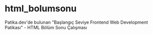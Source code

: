 # html_bolumsonu
Patika.dev'de bulunan "Başlangıç Seviye Frontend Web Development Patikası" - HTML Bölüm Sonu Çalışması
